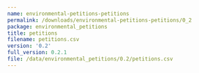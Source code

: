 ```yaml
---
name: environmental-petitions-petitions
permalink: /downloads/environmental-petitions-petitions/0_2
package: environmental_petitions
title: petitions
filename: petitions.csv
version: '0.2'
full_version: 0.2.1
file: /data/environmental_petitions/0.2/petitions.csv
---
```

